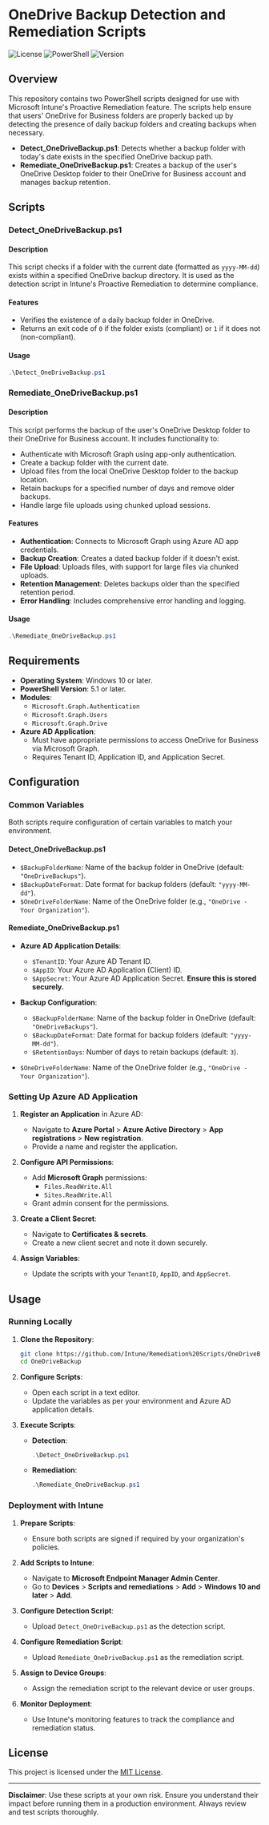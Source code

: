 
# OneDrive Backup Detection and Remediation Scripts

![License](https://img.shields.io/badge/license-MIT-blue.svg)
![PowerShell](https://img.shields.io/badge/powershell-5.1%2B-blue.svg)
![Version](https://img.shields.io/badge/version-1.0.0-green.svg)

## Overview

This repository contains two PowerShell scripts designed for use with Microsoft Intune's Proactive Remediation feature. The scripts help ensure that users' OneDrive for Business folders are properly backed up by detecting the presence of daily backup folders and creating backups when necessary.

- **Detect_OneDriveBackup.ps1**: Detects whether a backup folder with today's date exists in the specified OneDrive backup path.
- **Remediate_OneDriveBackup.ps1**: Creates a backup of the user's OneDrive Desktop folder to their OneDrive for Business account and manages backup retention.

## Scripts

### Detect_OneDriveBackup.ps1

#### Description

This script checks if a folder with the current date (formatted as `yyyy-MM-dd`) exists within a specified OneDrive backup directory. It is used as the detection script in Intune's Proactive Remediation to determine compliance.

#### Features

- Verifies the existence of a daily backup folder in OneDrive.
- Returns an exit code of `0` if the folder exists (compliant) or `1` if it does not (non-compliant).

#### Usage

```powershell
.\Detect_OneDriveBackup.ps1
```

### Remediate_OneDriveBackup.ps1

#### Description

This script performs the backup of the user's OneDrive Desktop folder to their OneDrive for Business account. It includes functionality to:

- Authenticate with Microsoft Graph using app-only authentication.
- Create a backup folder with the current date.
- Upload files from the local OneDrive Desktop folder to the backup location.
- Retain backups for a specified number of days and remove older backups.
- Handle large file uploads using chunked upload sessions.

#### Features

- **Authentication**: Connects to Microsoft Graph using Azure AD app credentials.
- **Backup Creation**: Creates a dated backup folder if it doesn't exist.
- **File Upload**: Uploads files, with support for large files via chunked uploads.
- **Retention Management**: Deletes backups older than the specified retention period.
- **Error Handling**: Includes comprehensive error handling and logging.

#### Usage

```powershell
.\Remediate_OneDriveBackup.ps1
```

## Requirements

- **Operating System**: Windows 10 or later.
- **PowerShell Version**: 5.1 or later.
- **Modules**:
  - `Microsoft.Graph.Authentication`
  - `Microsoft.Graph.Users`
  - `Microsoft.Graph.Drive`
- **Azure AD Application**:
  - Must have appropriate permissions to access OneDrive for Business via Microsoft Graph.
  - Requires Tenant ID, Application ID, and Application Secret.

## Configuration

### Common Variables

Both scripts require configuration of certain variables to match your environment.

#### Detect_OneDriveBackup.ps1

- `$BackupFolderName`: Name of the backup folder in OneDrive (default: `"OneDriveBackups"`).
- `$BackupDateFormat`: Date format for backup folders (default: `"yyyy-MM-dd"`).
- `$OneDriveFolderName`: Name of the OneDrive folder (e.g., `"OneDrive - Your Organization"`).

#### Remediate_OneDriveBackup.ps1

- **Azure AD Application Details**:
  - `$TenantID`: Your Azure AD Tenant ID.
  - `$AppID`: Your Azure AD Application (Client) ID.
  - `$AppSecret`: Your Azure AD Application Secret. **Ensure this is stored securely.**

- **Backup Configuration**:
  - `$BackupFolderName`: Name of the backup folder in OneDrive (default: `"OneDriveBackups"`).
  - `$BackupDateFormat`: Date format for backup folders (default: `"yyyy-MM-dd"`).
  - `$RetentionDays`: Number of days to retain backups (default: `3`).

- `$OneDriveFolderName`: Name of the OneDrive folder (e.g., `"OneDrive - Your Organization"`).

### Setting Up Azure AD Application

1. **Register an Application** in Azure AD:
   - Navigate to **Azure Portal** > **Azure Active Directory** > **App registrations** > **New registration**.
   - Provide a name and register the application.

2. **Configure API Permissions**:
   - Add **Microsoft Graph** permissions:
     - `Files.ReadWrite.All`
     - `Sites.ReadWrite.All`
   - Grant admin consent for the permissions.

3. **Create a Client Secret**:
   - Navigate to **Certificates & secrets**.
   - Create a new client secret and note it down securely.

4. **Assign Variables**:
   - Update the scripts with your `TenantID`, `AppID`, and `AppSecret`.

## Usage

### Running Locally

1. **Clone the Repository**:

   ```bash
   git clone https://github.com/Intune/Remediation%20Scripts/OneDriveBackup.git
   cd OneDriveBackup
   ```

2. **Configure Scripts**:

   - Open each script in a text editor.
   - Update the variables as per your environment and Azure AD application details.

3. **Execute Scripts**:

   - **Detection**:

     ```powershell
     .\Detect_OneDriveBackup.ps1
     ```

   - **Remediation**:

     ```powershell
     .\Remediate_OneDriveBackup.ps1
     ```
     
### Deployment with Intune

1. **Prepare Scripts**:

   - Ensure both scripts are signed if required by your organization's policies.

2. **Add Scripts to Intune**:

   - Navigate to **Microsoft Endpoint Manager Admin Center**.
   - Go to **Devices** > **Scripts and remediations** > **Add** > **Windows 10 and later** > **Add**.

3. **Configure Detection Script**:

   - Upload `Detect_OneDriveBackup.ps1` as the detection script.

4. **Configure Remediation Script**:

   - Upload `Remediate_OneDriveBackup.ps1` as the remediation script.

5. **Assign to Device Groups**:

   - Assign the remediation script to the relevant device or user groups.

6. **Monitor Deployment**:

   - Use Intune's monitoring features to track the compliance and remediation status.


## License

This project is licensed under the [MIT License](LICENSE).


---

**Disclaimer**: Use these scripts at your own risk. Ensure you understand their impact before running them in a production environment. Always review and test scripts thoroughly.




































